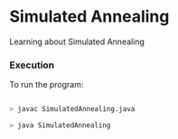# Simulated Annealing
Learning about Simulated Annealing



### Execution

To run the program:

```sh

> javac SimulatedAnnealing.java

> java SimulatedAnnealing

```
